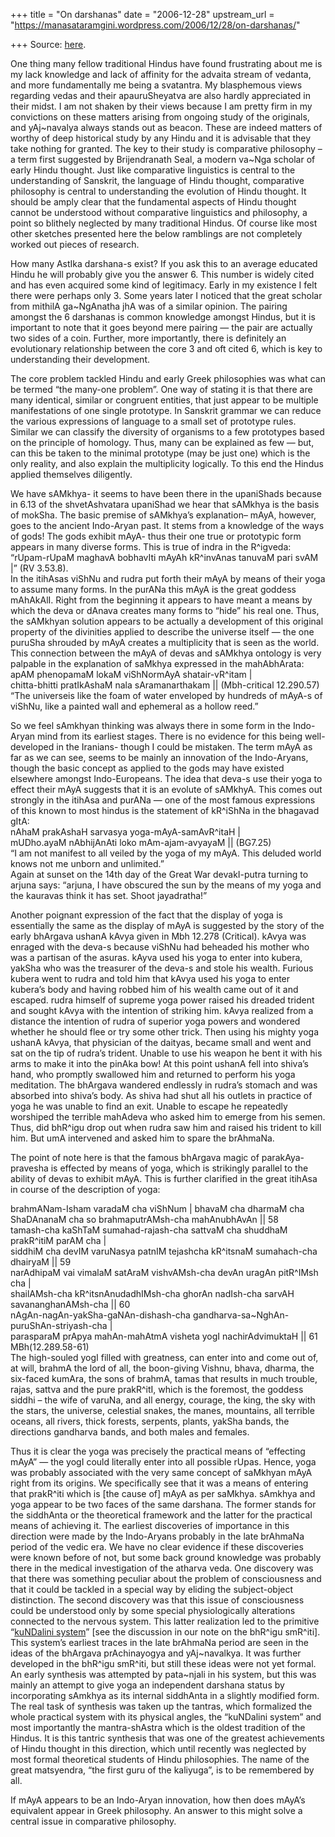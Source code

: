 +++
title = "On darshanas"
date = "2006-12-28"
upstream_url = "https://manasataramgini.wordpress.com/2006/12/28/on-darshanas/"

+++
Source: [here](https://manasataramgini.wordpress.com/2006/12/28/on-darshanas/).

One thing many fellow traditional Hindus have found frustrating about me is my lack knowledge and lack of affinity for the advaita stream of vedanta, and more fundamentally me being a svatantra. My blasphemous views regarding vedas and their apauruSheyatva are also hardly appreciated in their midst. I am not shaken by their views because I am pretty firm in my convictions on these matters arising from ongoing study of the originals, and yAj\~navalya always stands out as beacon. These are indeed matters of worthy of deep historical study by any Hindu and it is advisable that they take nothing for granted. The key to their study is comparative philosophy – a term first suggested by Brijendranath Seal, a modern va\~Nga scholar of early Hindu thought. Just like comparative linguistics is central to the understanding of Sanskrit, the language of Hindu thought, comparative philosophy is central to understanding the evolution of Hindu thought. It should be amply clear that the fundamental aspects of Hindu thought cannot be understood without comparative linguistics and philosophy, a point so blithely neglected by many traditional Hindus. Of course like most other sketches presented here the below ramblings are not completely worked out pieces of research.

How many AstIka darshana-s exist? If you ask this to an average educated Hindu he will probably give you the answer 6. This number is widely cited and has even acquired some kind of legitimacy. Early in my existence I felt there were perhaps only 3. Some years later I noticed that the great scholar from mithilA ga\~NgAnatha jhA was of a similar opinion. The pairing amongst the 6 darshanas is common knowledge amongst Hindus, but it is important to note that it goes beyond mere pairing — the pair are actually two sides of a coin. Further, more importantly, there is definitely an evolutionary relationship between the core 3 and oft cited 6, which is key to understanding their development.

The core problem tackled Hindu and early Greek philosophies was what can be termed “the many-one problem”. One way of stating it is that there are many identical, similar or congruent entities, that just appear to be multiple manifestations of one single prototype. In Sanskrit grammar we can reduce the various expressions of language to a small set of prototype rules. Similar we can classify the diversity of organisms to a few prototypes based on the principle of homology. Thus, many can be explained as few — but, can this be taken to the minimal prototype (may be just one) which is the only reality, and also explain the multiplicity logically. To this end the Hindus applied themselves diligently.

We have sAMkhya- it seems to have been there in the upaniShads because in 6.13 of the shvetAshvatara upaniShad we hear that sAMkhya is the basis of mokSha. The basic premise of sAMkhya’s explanation– mAyA, however, goes to the ancient Indo-Aryan past. It stems from a knowledge of the ways of gods! The gods exhibit mAyA- thus their one true or prototypic form appears in many diverse forms. This is true of indra in the R^igveda:  
“rUpam-rUpaM maghavA bobhavIti mAyAh kR^invAnas tanuvaM pari svAM \|”
(RV 3.53.8).  
In the itihAsas viShNu and rudra put forth their mAyA by means of their yoga to assume many forms. In the purANa this mAyA is the great goddess mAhAkAlI. Right from the beginning it appears to have meant a means by which the deva or dAnava creates many forms to “hide” his real one. Thus, the sAMkhyan solution appears to be actually a development of this original property of the divinities applied to describe the universe itself — the one puruSha shrouded by mAyA creates a multiplicity that is seen as the world. This connection between the mAyA of devas and sAMkhya ontology is very palpable in the explanation of saMkhya expressed in the mahAbhArata:  
apAM phenopamaM lokaM viShNormAyA shatair-vR^itam \|  
chitta-bhitti pratIkAshaM nala sAramanarthakam \|\| (Mbh-critical 12.290.57)  
“The universeis like the foam of water enveloped by hundreds of mAyA-s of viShNu, like a painted wall and ephemeral as a hollow reed.”

So we feel sAmkhyan thinking was always there in some form in the Indo-Aryan mind from its earliest stages. There is no evidence for this being well-developed in the Iranians- though I could be mistaken. The term mAyA as far as we can see, seems to be mainly an innovation of the Indo-Aryans, though the basic concept as applied to the gods may have existed elsewhere amongst Indo-Europeans. The idea that deva-s use their yoga to effect their mAyA suggests that it is an evolute of sAMkhyA. This comes out strongly in the itihAsa and purANa — one of the most famous expressions of this known to most hindus is the statement of kR^iShNa in the bhagavad gItA:  
nAhaM prakAshaH sarvasya yoga-mAyA-samAvR^itaH \|  
mUDho.ayaM nAbhijAnAti loko mAm-ajam-avyayaM \|\| (BG7.25)  
“I am not manifest to all veiled by the yoga of my mAyA. This deluded world knows not me unborn and unlimited.”  
Again at sunset on the 14th day of the Great War devakI-putra turning to arjuna says: “arjuna, I have obscured the sun by the means of my yoga and the kauravas think it has set. Shoot jayadratha!”

Another poignant expression of the fact that the display of yoga is essentially the same as the display of mAyA is suggested by the story of the early bhArgava ushanA kAvya given in Mbh 12.278 (Critical). kAvya was enraged with the deva-s because viShNu had beheaded his mother who was a partisan of the asuras. kAyva used his yoga to enter into kubera, yakSha who was the treasurer of the deva-s and stole his wealth. Furious kubera went to rudra and told him that kAvya used his yoga to enter kubera’s body and having robbed him of his wealth came out of it and escaped. rudra himself of supreme yoga power raised his dreaded trident and sought kAvya with the intention of striking him. kAvya realized from a distance the intention of rudra of superior yoga powers and wondered whether he should flee or try some other trick. Then using his mighty yoga ushanA kAvya, that physician of the daityas, became small and went and sat on the tip of rudra’s trident. Unable to use his weapon he bent it with his arms to make it into the pinAka bow! At this point ushanA fell into shiva’s hand, who promptly swallowed him and returned to perform his yoga meditation. The bhArgava wandered endlessly in rudra’s stomach and was absorbed into shiva’s body. As shiva had shut all his outlets in practice of yoga he was unable to find an exit. Unable to escape he repeatedly worshiped the terrible mahAdeva who asked him to emerge from his semen. Thus, did bhR^igu drop out when rudra saw him and raised his trident to kill him. But umA intervened and asked him to spare the brAhmaNa.

The point of note here is that the famous bhArgava magic of parakAya-pravesha is effected by means of yoga, which is strikingly parallel to the ability of devas to exhibit mAyA. This is further clarified in the great itihAsa in course of the description of yoga:

brahmANam-Isham varadaM cha viShNum \| bhavaM cha dharmaM cha ShaDAnanaM cha so brahmaputrAMsh-cha mahAnubhAvAn \|\| 58  
tamash-cha kaShTaM sumahad-rajash-cha sattvaM cha shuddhaM prakR^itiM parAM cha \|  
siddhiM cha devIM varuNasya patnIM tejashcha kR^itsnaM sumahach-cha dhairyaM \|\| 59  
narAdhipaM vai vimalaM satAraM vishvAMsh-cha devAn uragAn pitR^IMsh cha \|  
shailAMsh-cha kR^itsnAnudadhIMsh-cha ghorAn nadIsh-cha sarvAH savananghanAMsh-cha \|\| 60  
nAgAn-nagAn-yakSha-gaNAn-dishash-cha gandharva-sa\~NghAn-puruShAn-striyash-cha \|  
parasparaM prApya mahAn-mahAtmA visheta yogI nachirAdvimuktaH \|\| 61  
MBh(12.289.58-61)  
The high-souled yogI filled with greatness, can enter into and come out of, at will, brahmA the lord of all, the boon-giving Vishnu, bhava, dharma, the six-faced kumAra, the sons of brahmA, tamas that results in much trouble, rajas, sattva and the pure prakR^itI, which is the foremost, the goddess siddhi – the wife of varuNa, and all energy, courage, the king, the sky with the stars, the universe, celestial snakes, the manes, mountains, all terrible oceans, all rivers, thick forests, serpents, plants, yakSha bands, the directions gandharva bands, and both males and females.

Thus it is clear the yoga was precisely the practical means of “effecting mAyA” — the yogI could literally enter into all possible rUpas. Hence, yoga was probably associated with the very same concept of saMkhyan mAyA right from its origins. We specifically see that it was a means of entering that prakR^iti which is \[the cause of\] mAyA as per saMkhya. sAmkhya and yoga appear to be two faces of the same darshana. The former stands for the siddhAnta or the theoretical framework and the latter for the practical means of achieving it. The earliest discoveries of importance in this direction were made by the Indo-Aryans probably in the late brAhmaNa period of the vedic era. We have no clear evidence if these discoveries were known before of not, but some back ground knowledge was probably there in the medical investigation of the atharva veda. One discovery was that there was something peculiar about the problem of consciousness and that it could be tackled in a special way by eliding the subject-object distinction. The second discovery was that this issue of consciousness could be understood only by some special physiologically alterations connected to the nervous system. This latter realization led to the primitive “[kuNDalini system](http://somasushma.googlepages.com/bhrigu_smriti_hs-1.pdf)” \[see the discussion in our note on the bhR^igu smR^iti\]. This system’s earliest traces in the late brAhmaNa period are seen in the ideas of the bhArgava prAchinayogya and yAj\~navalkya. It was further developed in the bhR^igu smR^iti, but still these ideas were not yet formal. An early synthesis was attempted by pata\~njali in his system, but this was mainly an attempt to give yoga an independent darshana status by incorporating sAmkhya as its internal siddhAnta in a slightly modified form. The real task of synthesis was taken up the tantras, which formalized the whole practical system with its physical angles, the “kuNDalini system” and most importantly the mantra-shAstra which is the oldest tradition of the Hindus. It is this tantric synthesis that was one of the greatest achievements of Hindu thought in this direction, which until recently was neglected by most formal theoretical students of Hindu philosophies. The name of the great matsyendra, “the first guru of the kaliyuga”, is to be remembered by all.

If mAyA appears to be an Indo-Aryan innovation, how then does mAyA’s equivalent appear in Greek philosophy. An answer to this might solve a central issue in comparative philosophy.

